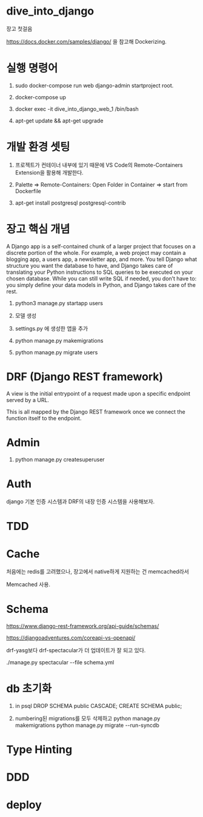 # dive_into_django

장고 첫걸음

https://docs.docker.com/samples/django/ 을 참고해 Dockerizing.

<!-- https://blog.logrocket.com/dockerizing-django-app/ -->

# 실행 명령어

1. sudo docker-compose run web django-admin startproject root.

2. docker-compose up

<!-- web service 컨테이너 접속 -->

3. docker exec -it dive_into_django_web_1 /bin/bash

4. apt-get update && apt-get upgrade

# 개발 환경 셋팅

1. 프로젝트가 컨테이너 내부에 있기 때문에 VS Code의 Remote-Containers Extension을 활용해 개발한다.

2. Palette => Remote-Containers: Open Folder in Container => start from Dockerfile

<!-- python manage.py dbshell 실행에 필요 -->
3. apt-get install postgresql postgresql-contrib

# 장고 핵심 개념

<!-- https://blog.logrocket.com/making-django-migrations-python/ -->

A Django app is a self-contained chunk of a larger project that focuses on a discrete portion of the whole. For example, a web project may contain a blogging app, a users app, a newsletter app, and more.
You tell Django what structure you want the database to have, and Django takes care of translating your Python instructions to SQL queries to be executed on your chosen database. While you can still write SQL if needed, you don’t have to: you simply define your data models in Python, and Django takes care of the rest.

<!-- 앱 생성 -->

1. python3 manage.py startapp users

2. 모델 생성

3. settings.py 에 생성한 앱을 추가

4. python manage.py makemigrations
<!-- 4. python manage.py makemigrations --empty --name users users -->

<!-- python manage.py check -->
<!-- python manage.py sqlmigrate -->
5. python manage.py migrate users

<!-- python3 manage.py showmigrations -->

# DRF (Django REST framework)

<!-- https://blog.logrocket.com/using-react-django-create-app-tutorial/ -->

A view is the initial entrypoint of a request made upon a specific endpoint served by a URL.

This is all mapped by the Django REST framework once we connect the function itself to the endpoint.

# Admin

1. python manage.py createsuperuser

# Auth

django 기본 인증 시스템과 DRF의 내장 인증 시스템을 사용해보자.

# TDD

# Cache

처음에는 redis를 고려했으나, 장고에서 native하게 지원하는 건 memcached라서

Memcached 사용.

# Schema

https://www.django-rest-framework.org/api-guide/schemas/

https://djangoadventures.com/coreapi-vs-openapi/

drf-yasg보다 drf-spectacular가 더 업데이트가 잘 되고 있다.

./manage.py spectacular --file schema.yml

# db 초기화

1. in psql
DROP SCHEMA public CASCADE;
CREATE SCHEMA public;

2. numbering된 migrations를 모두 삭제하고 
python manage.py makemigrations
python manage.py migrate --run-syncdb

# Type Hinting

# DDD

# deploy